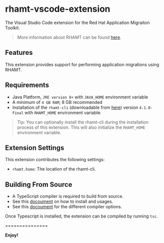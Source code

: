 # rhamt-vscode-extension

The Visual Studio Code extension for the Red Hat Application Migraiton Toolkit.

> More information about RHAMT can be found [here](https://developers.redhat.com/products/rhamt/overview).

## Features

This extension provides support for performing application migrations using RHAMT.

## Requirements

* Java Platform, `JRE version 8+` with `JAVA_HOME` environment variable 
* A minimum of `4 GB RAM`; 8 GB recommended
* Installation of the `rhamt-cli` (downloadable from [here](https://developers.redhat.com/products/rhamt/download/)) version `4.1.0-Final` with `RHAMT_HOME` environment variable.

> Tip: You can optionally install the rhamt-cli during the installation process of this extension. 
This will also initialize the `RHAMT_HOME` environment variable.

## Extension Settings

This extension contributes the following settings:

* `rhamt.home`: The location of the rhamt-cli. 

## Building From Source

* A TypeScript compiler is required to build from source. 
* See this [docoument](https://www.typescriptlang.org/index.html#download-links) on how to install and usages.
* See this [docoument](https://www.typescriptlang.org/docs/handbook/compiler-options.html) for the different compiler options.

Once Typescript is installed, the extension can be compiled by running `tsc`.

===============

**Enjoy!**
